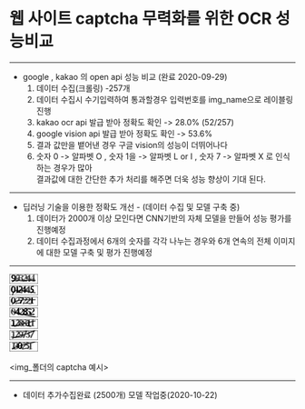 # 웹 사이트 captcha 무력화를 위한 OCR 성능비교
* * *
* google , kakao 의 open api 성능 비교 (완료 2020-09-29)
    1. 데이터 수집(크롤링) -257개 
    2. 데이터 수집시 수기입력하여 통과할경우 입력번호를 img_name으로 레이블링 진행   
    3. kakao ocr api 발급 받아 정확도 확인 -> 28.0% (52/257)
    4. google vision api 발급 받아 정확도 확인 -> 53.6%
    5. 결과 값만을 뱉어낸 경우 구글 vision의 성능이 더뛰어나다
    6. 숫자 0 -> 알파벳 O , 숫자 1을 -> 알파벳 L or I , 숫자 7 -> 알파벳 X 로 인식하는 경우가 많아     
       결과값에 대한 간단한 추가 처리를 해주면 더욱 성능 향상이 기대 된다.
    
* * *
* 딥러닝 기술을 이용한 정확도 개선 - (데이터 수집 및 모델 구축 중)
    1. 데이터가 2000개 이상 모인다면 CNN기반의 자체 모델을 만들어 성능 평가를 진행예정
    2. 데이터 수집과정에서 6개의 숫자를 각각 나누는 경우와 6개 연속의 전체 이미지에 대한 모델 구축 및 평가 진행예정



* * *
<img src="/img/993244_2020_09_28_15_31_45.png" width="10%" height="5%" title="px(픽셀) 크기 설정" alt="RubberDuck"></img>   
<img src="/img/012445_2020_09_28_16_08_54.png" width="10%" height="5%" title="px(픽셀) 크기 설정" alt="RubberDuck"></img>   
<img src="/img/027221_2020_09_28_15_43_30.png" width="10%" height="5%" title="px(픽셀) 크기 설정" alt="RubberDuck"></img>   
<img src="/img/042852_2020_09_28_15_30_01.png" width="10%" height="5%" title="px(픽셀) 크기 설정" alt="RubberDuck"></img>   
<img src="/img/128811_2020_09_27_17_59_48.png" width="10%" height="5%" title="px(픽셀) 크기 설정" alt="RubberDuck"></img>   
<img src="/img/129737_2020_09_28_16_15_52.png" width="10%" height="5%" title="px(픽셀) 크기 설정" alt="RubberDuck"></img>   
<img src="/img/130251_2020_09_27_18_00_08.png" width="10%" height="5%" title="px(픽셀) 크기 설정" alt="RubberDuck"></img>   

 <img_폴더의 captcha 예시>

* * *   
* 데이터 추가수집완료 (2500개) 모델 작업중(2020-10-22)
